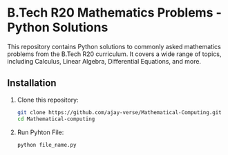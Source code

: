 # B.Tech R20 Mathematics Problems - Python Solutions

This repository contains Python solutions to commonly asked mathematics problems from the B.Tech R20 curriculum. It covers a wide range of topics, including Calculus, Linear Algebra, Differential Equations, and more.

## Installation

1. Clone this repository:
   ```bash
   git clone https://github.com/ajay-verse/Mathematical-Computing.git
   cd Mathematical-computing
   ```
2. Run Pyhton File:
   ```bash
   python file_name.py
   ```
